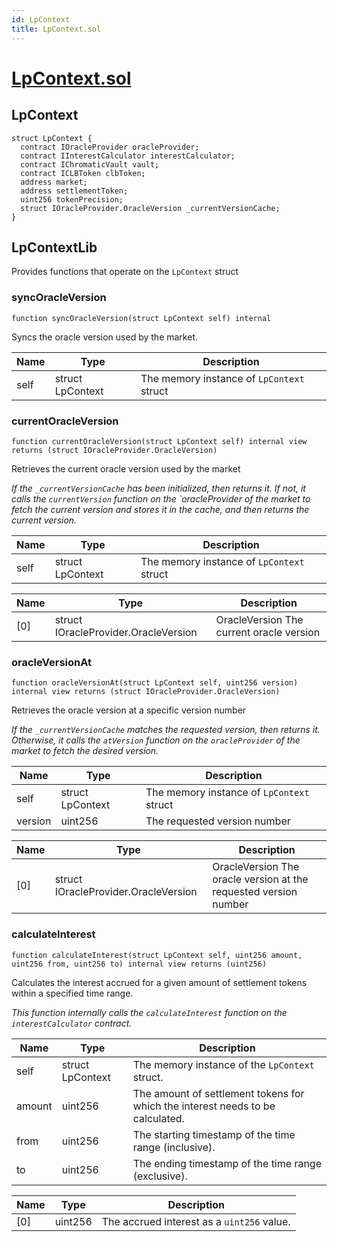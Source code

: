 ```yaml
---
id: LpContext
title: LpContext.sol
---
```

# [LpContext.sol](https://github.com/chromatic-protocol/contracts/tree/main/contracts/core/libraries/LpContext.sol)

## LpContext

```solidity
struct LpContext {
  contract IOracleProvider oracleProvider;
  contract IInterestCalculator interestCalculator;
  contract IChromaticVault vault;
  contract ICLBToken clbToken;
  address market;
  address settlementToken;
  uint256 tokenPrecision;
  struct IOracleProvider.OracleVersion _currentVersionCache;
}
```

## LpContextLib

Provides functions that operate on the `LpContext` struct

### syncOracleVersion

```solidity
function syncOracleVersion(struct LpContext self) internal
```

Syncs the oracle version used by the market.

| Name | Type | Description |
| ---- | ---- | ----------- |
| self | struct LpContext | The memory instance of `LpContext` struct |

### currentOracleVersion

```solidity
function currentOracleVersion(struct LpContext self) internal view returns (struct IOracleProvider.OracleVersion)
```

Retrieves the current oracle version used by the market

_If the `_currentVersionCache` has been initialized, then returns it.
     If not, it calls the `currentVersion` function on the `oracleProvider of the market
     to fetch the current version and stores it in the cache,
     and then returns the current version._

| Name | Type | Description |
| ---- | ---- | ----------- |
| self | struct LpContext | The memory instance of `LpContext` struct |

| Name | Type | Description |
| ---- | ---- | ----------- |
| [0] | struct IOracleProvider.OracleVersion | OracleVersion The current oracle version |

### oracleVersionAt

```solidity
function oracleVersionAt(struct LpContext self, uint256 version) internal view returns (struct IOracleProvider.OracleVersion)
```

Retrieves the oracle version at a specific version number

_If the `_currentVersionCache` matches the requested version, then returns it.
     Otherwise, it calls the `atVersion` function on the `oracleProvider` of the market
     to fetch the desired version._

| Name | Type | Description |
| ---- | ---- | ----------- |
| self | struct LpContext | The memory instance of `LpContext` struct |
| version | uint256 | The requested version number |

| Name | Type | Description |
| ---- | ---- | ----------- |
| [0] | struct IOracleProvider.OracleVersion | OracleVersion The oracle version at the requested version number |

### calculateInterest

```solidity
function calculateInterest(struct LpContext self, uint256 amount, uint256 from, uint256 to) internal view returns (uint256)
```

Calculates the interest accrued for a given amount of settlement tokens
               within a specified time range.

_This function internally calls the `calculateInterest` function on the `interestCalculator` contract._

| Name | Type | Description |
| ---- | ---- | ----------- |
| self | struct LpContext | The memory instance of the `LpContext` struct. |
| amount | uint256 | The amount of settlement tokens for which the interest needs to be calculated. |
| from | uint256 | The starting timestamp of the time range (inclusive). |
| to | uint256 | The ending timestamp of the time range (exclusive). |

| Name | Type | Description |
| ---- | ---- | ----------- |
| [0] | uint256 | The accrued interest as a `uint256` value. |

